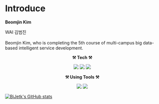 # Introduce

**Beomjin Kim**

WAI 김범진
<br><br>Beomjin Kim, who is completing the 5th course of multi-campus big data-based intelligent service development.

<p align="center">
    <Strong>⚒️ Tech ⚒️</Strong><br>
</p>

<p align="center" display="inline-block">
  <img src="https://img.shields.io/badge/Python-3776AB?style=for-the-badge&logo=Python&logoColor=white">  
  <img src="https://img.shields.io/badge/scikit learn-F7931E?style=for-the-badge&logo=scikit-learn&logoColor=black">
  <img src="https://img.shields.io/badge/TensorFlow-FF6F00?style=for-the-badge&logo=TensorFlow&logoColor=black">
  

<p align="center">
    <Strong>⚒️ Using Tools ⚒️</Strong><br>
</p>

<p align="center" display="inline-block">
  <img src="https://img.shields.io/badge/VS Code-007ACC?style=for-the-badge&logo=Visual Studio Code&logoColor=white">  
  <img src="https://img.shields.io/badge/Colab-F9AB00?style=for-the-badge&logo=Google Colab&logoColor=black">


[![BiJetk's GitHub stats](https://github-readme-stats.vercel.app/api?username=Bijetk&theme=tokyonight&text_color=#199c6e)](https://github.com/anuraghazra/github-readme-stats)


 




